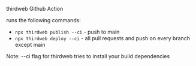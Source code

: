 thirdweb Github Action


runs the following commands:
* ```npx thirdweb publish --ci``` - push to main
* ```npx thirdweb deploy --ci```  - all pull requests and push on every branch except main


Note:
--ci flag for thirdweb tries to install your build dependencies
